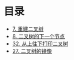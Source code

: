 # 目录


- [7. 重建二叉树](7.%20重建二叉树.md)
- [8. 二叉树的下一个节点](8.%20二叉树的下一个节点.md)
- [32. 从上往下打印二叉树](32.%20从上往下打印二叉树.md)
- [27. 二叉树的镜像](27.%20二叉树的镜像.md)
